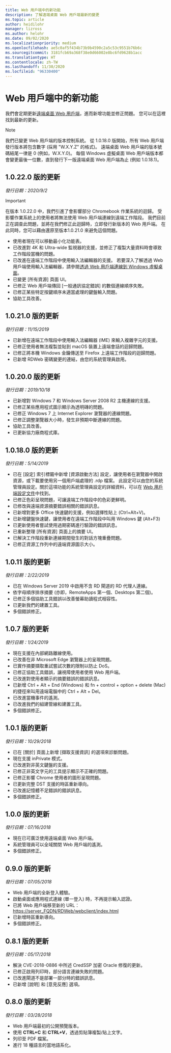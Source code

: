 ```yaml
---
title: Web 用戶端中的新功能
description: 了解遠端桌面 Web 用戶端最新的變更
ms.topic: article
author: heidilohr
manager: lizross
ms.author: helohr
ms.date: 09/02/2020
ms.localizationpriority: medium
ms.openlocfilehash: ae5c0af5f434b73b9b4590c2a5c53c9551b76b6c
ms.sourcegitcommit: 3181fcb69a368f38e0d66002e8bc6fd9628b1acc
ms.translationtype: HT
ms.contentlocale: zh-TW
ms.lasthandoff: 11/30/2020
ms.locfileid: "96330400"
---
```

# <a name="whats-new-in-the-web-client"></a>Web 用戶端中的新功能

我們會定期更新[遠端桌面 Web 用戶端](remote-desktop-web-client.md)，進而新增功能並修正問題。 您可以在這裡找到最新的更新。

> [!NOTE]
> 我們已變更 Web 用戶端的版本控制系統。 從 1.0.18.0 版開始，所有 Web 用戶端發行版本將包含數字 (採用 "W.X.Y.Z" 的格式)。 遠端桌面 Web 用戶端的版本號碼結尾一律是 0 (例如，W.X.Y.0)。 每個 Windows 虛擬桌面 Web 用戶端版本都會變更最後一位數，直到發行下一版遠端桌面 Web 用戶端為止 (例如 1.0.18.1)。

## <a name="updates-for-10220"></a>1\.0.22.0 版的更新
*發行日期：2020/9/2*

> [!IMPORTANT]
> 在版本 1.0.22.0 中，我們引進了會影響部分 Chromebook 作業系統的迴歸。 受影響作業系統上的使用者將無法使用 Web 用戶端連線到遠端工作階段。 我們目前正在調查此問題，並將在我們修正此迴歸時，立即發行新版本的 Web 用戶端。 在此同時，您可以藉由還原至版本1.0.21.0 來避免這個問題。 

- 使用者現在可以移動最小化功能表。
- 已改進對 4K 和 Ultra-wide 監視器的支援，並修正了複製大量資料時會導致工作階段當機的問題。
- 已改進在遠端工作階段中使用輸入法編輯器的支援。 若要深入了解透過 Web 用戶端使用輸入法編輯器，請參閱[透過 Web 用戶端連線到 Windows 虛擬桌面](https://docs.microsoft.com/azure/virtual-desktop/connect-web)。
- 已變更 [所有資源] 頁面 UI。
- 已修正 Web 用戶端傳回 [一般通訊協定錯誤] 的數個連線順序失敗。
- 已修正某些特定按鍵順序未適當處理的鍵盤輸入問題。
- 協助工具改善。

## <a name="updates-for-version-10210"></a>1\.0.21.0 版的更新
*發行日期：11/15/2019*

- 已新增在遠端工作階段中使用輸入法編輯器 (IME) 來輸入複雜字元的支援。
- 已修正使用者無法複製並貼到 macOS 裝置上遠端會話的迴歸問題。
- 已修正將本機 Windows 金鑰傳送至 Firefox 上遠端工作階段的迴歸問題。
- 已新增 RDWeb 密碼變更的連結，由您的系統管理員啟用。

## <a name="updates-for-version-10200"></a>1\.0.20.0 版的更新
*發行日期：2019/10/18*

- 已新增對 Windows 7 和 Windows Server 2008 R2 主機連線的支援。
- 已修正某些應用程式圖示顯示為透明磚的問題。
- 已修正 Windows 7 上 Internet Explorer 瀏覽器的連線問題。
- 已修正調整瀏覽器大小時，發生非預期中斷連線的問題。
- 協助工具改善。
- 已更新協力廠商程式庫。

## <a name="updates-for-version-10180"></a>1\.0.18.0 版的更新
*發行日期：5/14/2019*

- 已在 [設定] 索引標籤中新增 [資源啟動方法] 設定，讓使用者在瀏覽器中開啟資源，或下載要使用另一個用戶端處理的 .rdp 檔案。 此設定可以由您的系統管理員設定。關於這項功能的系統管理員設定的詳細資料，可以在 [Web 用戶端設定文件](remote-desktop-web-client-admin.md)中找到。
- 已修正色彩呈現問題，可讓遠端工作階段中的色彩更鮮明。
- 已修改與遠端資源摘要錯誤相關的錯誤訊息。
- 已新增對更多 Office 快速鍵的支援，例如選擇性貼上 (Ctrl+Alt+V)。
- 已新增鍵盤快速鍵，讓使用者在遠端工作階段中叫用 Windows 鍵 (Alt+F3)
- 已更新使用者嘗試使用過期密碼進行驗證的錯誤訊息。
- 已重新整理 [所有資源] 頁面上的摘要 UI。
- 已解決工作階段重新連線期間發生的對話方塊重疊問題。
- 已修正資源工作列中的遠端資源圖示大小。

## <a name="updates-for-version-1011"></a>1\.0.11 版的更新
*發行日期：2/22/2019*

- 已在 Windows Server 2019 中啟用不含 RD 閘道的 RD 代理人連線。
- 依字母順序排序摘要 (亦即，RemoteApps 第一個、Desktops 第二個)。
- 已修正多個協助工具錯誤以改善螢幕助讀程式相容性。
- 已更新我們的建置工具。
- 多個錯誤修正。

## <a name="updates-for-version-107"></a>1\.0.7 版的更新
*發行日期：1/24/2019*

- 現在支援在內部網路離線使用。
- 已改善在非 Microsoft Edge 瀏覽器上的呈現問題。
- 已實作摘要擷取重試嘗試次數的限制以防止 DoS。
- 已修正協助工具錯誤，讓視障使用者使用 Web 用戶端。
- 已改進對使用者顯示的摘要錯誤的錯誤訊息。
- 已新增 Ctrl + Alt + End (Windows) 和 fn + control + option + delete (Mac) 的捷徑來叫用遠端電腦中的 Ctrl + Alt + Del。
- 已改進當機事件的遙測。
- 已改進我們的組建管線和建置工具。
- 多個錯誤修正。

## <a name="updates-for-version-101"></a>1\.0.1 版的更新
*發行日期：10/29/2018*

- 已在 [關於] 頁面上新增 [擷取支援資訊]  的選項來診斷問題。
- 現在支援 inPrivate 模式。
- 已改進對非英文鍵盤的支援。
- 已修正非英文字元的工具提示顯示不正確的問題。
- 已修正影響 Chrome 使用者的圖形呈現問題。
- 已更新完整 DST 支援的時區重新導向。
- 已改進記憶體不足錯誤的錯誤訊息。
- 多個錯誤修正。

## <a name="updates-for-version-100"></a>1\.0.0 版的更新
*發行日期：07/16/2018*

- 現在已可廣泛使用遠端桌面 Web 用戶端。
- 系統管理員可以全域關閉 Web 用戶端的遙測。
- 多個錯誤修正。

## <a name="updates-for-version-090"></a>0\.9.0 版的更新
*發行日期：07/05/2018*

- Web 用戶端的全新登入體驗。
- 啟動桌面或應用程式連線 (單一登入) 時，不再提示輸入認證。
- 已將 Web 用戶端移至新的 URL：<https://server_FQDN/RDWeb/webclient/index.html>
- 已新增時區重新導向。
- 多個錯誤修正。

## <a name="updates-for-version-081"></a>0\.8.1 版的更新
*發行日期：05/17/2018*

- 解決 CVE-2018-0886 中所述 CredSSP 加密 Oracle 修復的更新。
- 已修正啟用列印時，部分語言連線失敗的問題。
- 已改進閘道不是部署一部分時的錯誤訊息。
- 已新增 [說明]  和 [意見反應]  選項。

## <a name="updates-for-version-080"></a>0\.8.0 版的更新
*發行日期：03/28/2018*

- Web 用戶端最初的公開預覽版本。
- 使用 **CTRL+C** 和 **CTRL+V**，透過剪貼簿複製/貼上文字。
- 列印至 PDF 檔案。
- 進行 18 種語言的當地語系化。
